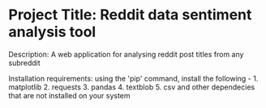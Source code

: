 # Project Title: Reddit data sentiment analysis tool 

Description: A web application for analysing reddit post titles from any subreddit 

Installation requirements: using the 'pip' command, install the following - 
	1. matplotlib
	2. requests
	3. pandas
	4. textblob
	5. csv 
and other dependecies that are not installed on your system
